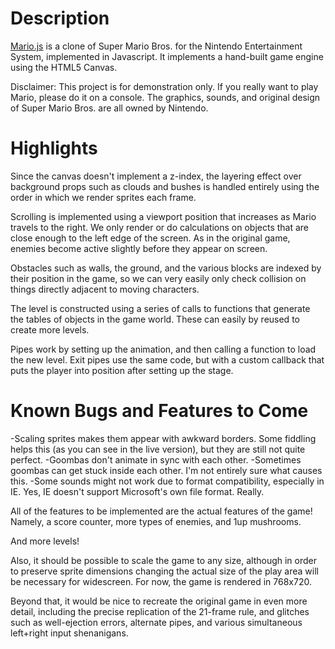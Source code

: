 Description
===========
[Mario.js](www.garrettjohnson.net/mario "Mario.js") is a clone of Super Mario Bros. for the Nintendo Entertainment System, implemented in Javascript.  It implements a hand-built game engine using the HTML5 Canvas.

Disclaimer: This project is for demonstration only. If you really want to play Mario, please do it on a console. The graphics, sounds, and original design of Super Mario Bros. are all owned by Nintendo.

Highlights
==========

Since the canvas doesn't implement a z-index, the layering effect over background props such as clouds and bushes is handled entirely using the order in which we render sprites each frame.

Scrolling is implemented using a viewport position that increases as Mario travels to the right. We only render or do calculations on objects that are close enough to the left edge of the screen. As in the original game, enemies become active slightly before they appear on screen.

Obstacles such as walls, the ground, and the various blocks are indexed by their position in the game, so we can very easily only check collision on things directly adjacent to moving characters.

The level is constructed using a series of calls to functions that generate the tables of objects in the game world. These can easily by reused to create more levels.

Pipes work by setting up the animation, and then calling a function to load the new level. Exit pipes use the same code, but with a custom callback that puts the player into position after setting up the stage.

Known Bugs and Features to Come
===============================
-Scaling sprites makes them appear with awkward borders. Some fiddling helps this (as you can see in the live version), but they are still not quite perfect.
-Goombas don't animate in sync with each other.
-Sometimes goombas can get stuck inside each other. I'm not entirely sure what causes this.
-Some sounds might not work due to format compatibility, especially in IE. Yes, IE doesn't support Microsoft's own file format. Really.

All of the features to be implemented are the actual features of the game!
Namely, a score counter, more types of enemies, and 1up mushrooms.

And more levels!

Also, it should be possible to scale the game to any size, although in order to preserve sprite dimensions changing the actual size of the play area will be necessary for widescreen. For now, the game is rendered in 768x720.

Beyond that, it would be nice to recreate the original game in even more detail, including the precise replication of the 21-frame rule, and glitches such as well-ejection errors, alternate pipes, and various simultaneous left+right input shenanigans.
